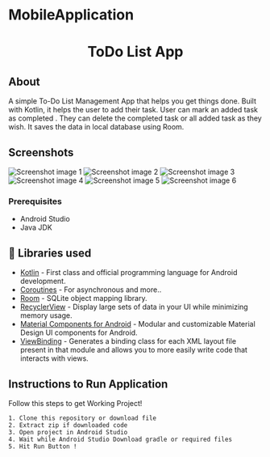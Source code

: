 # MobileApplication
<p align="center">
    <h1 align="center">ToDo List App</h1>
</p>

##  About
A simple To-Do List Management App that helps you get things done. Built with Kotlin, it helps the user to add their task. User can mark an added task as completed . They can delete the completed task or all added task as they wish. It saves the data in local database using Room.

##  Screenshots

![Screenshot image 1](https://github.com/udayanihitha/MobileApplication/assets/83023161/6d08680c-12a8-4d17-9660-391af00125de)
![Screenshot image 2](https://github.com/udayanihitha/MobileApplication/assets/83023161/903b7d2c-a03b-4f7d-92c1-dd229f2f6aab)
![Screenshot image 3](https://github.com/udayanihitha/MobileApplication/assets/83023161/ca48546c-f3f7-4d9f-b0d2-c5de9b9bdb1b)
![Screenshot image 4](https://github.com/udayanihitha/MobileApplication/assets/83023161/b79ff8a8-48c7-4733-99b5-b57d31808dfa)
![Screenshot image 5](https://github.com/udayanihitha/MobileApplication/assets/83023161/d01124ab-1747-4832-ab0c-fc64d24d084b)
![Screenshot image 6](https://github.com/udayanihitha/MobileApplication/assets/83023161/435ad9d4-02f7-4009-b052-b48bc8ba83a7)


### Prerequisites
*   Android Studio 
*   Java JDK

## 📃 Libraries used
- [Kotlin](https://kotlinlang.org/) - First class and official programming language for Android development.
- [Coroutines](https://kotlinlang.org/docs/reference/coroutines-overview.html) - For asynchronous and more..
- [Room](https://developer.android.com/topic/libraries/architecture/room) - SQLite object mapping library.
- [RecyclerView](https://developer.android.com/jetpack/androidx/releases/recyclerview) - Display large sets of data in your UI while minimizing memory usage.
- [Material Components for Android](https://github.com/material-components/material-components-android) - Modular and customizable Material Design UI components for Android.
- [ViewBinding](https://developer.android.com/topic/libraries/view-binding) - Generates a binding class for each XML layout file present in that module and allows you to more easily write code that interacts with views.

##  Instructions to Run Application

Follow this steps to get Working Project!
```
1. Clone this repository or download file
2. Extract zip if downloaded code
3. Open project in Android Studio
4. Wait while Android Studio Download gradle or required files
5. Hit Run Button !
```

